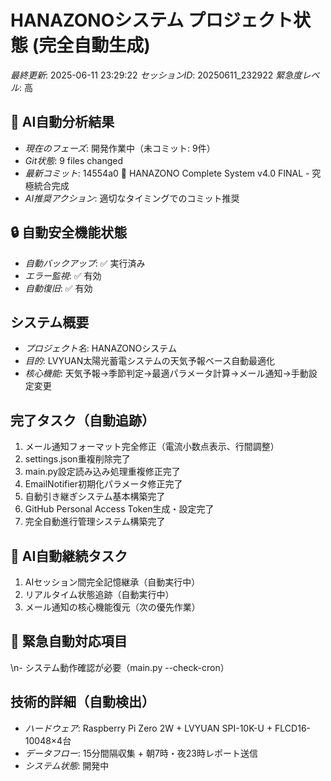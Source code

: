 # HANAZONOシステム プロジェクト状態 (完全自動生成)

*最終更新*: 2025-06-11 23:29:22
*セッションID*: 20250611_232922
*緊急度レベル*: 高

## 🤖 AI自動分析結果
- *現在のフェーズ*: 開発作業中（未コミット: 9件）
- *Git状態*: 9 files changed
- *最新コミット*: 14554a0 🎉 HANAZONO Complete System v4.0 FINAL - 究極統合完成
- *AI推奨アクション*: 適切なタイミングでのコミット推奨

## 🔒 自動安全機能状態
- *自動バックアップ*: ✅ 実行済み
- *エラー監視*: ✅ 有効
- *自動復旧*: ✅ 有効

## システム概要
- *プロジェクト名*: HANAZONOシステム
- *目的*: LVYUAN太陽光蓄電システムの天気予報ベース自動最適化
- *核心機能*: 天気予報→季節判定→最適パラメータ計算→メール通知→手動設定変更

## 完了タスク（自動追跡）
1. メール通知フォーマット完全修正（電流小数点表示、行間調整）
2. settings.json重複削除完了
3. main.py設定読み込み処理重複修正完了
4. EmailNotifier初期化パラメータ修正完了
5. 自動引き継ぎシステム基本構築完了
6. GitHub Personal Access Token生成・設定完了
7. 完全自動進行管理システム構築完了

## 🎯 AI自動継続タスク
1. AIセッション間完全記憶継承（自動実行中）
2. リアルタイム状態追跡（自動実行中）
3. メール通知の核心機能復元（次の優先作業）

## 🚨 緊急自動対応項目
\n- システム動作確認が必要（main.py --check-cron）

## 技術的詳細（自動検出）
- *ハードウェア*: Raspberry Pi Zero 2W + LVYUAN SPI-10K-U + FLCD16-10048×4台
- *データフロー*: 15分間隔収集 + 朝7時・夜23時レポート送信
- *システム状態*: 開発中

